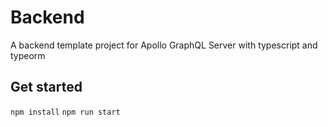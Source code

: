 # Backend

A backend template project for Apollo GraphQL Server with typescript and typeorm

## Get started

`npm install`
`npm run start`
